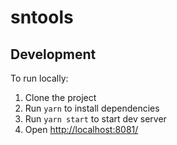 # sntools

## Development

To run locally:

1. Clone the project
2. Run `yarn` to install dependencies
2. Run `yarn start` to start dev server
3. Open [http://localhost:8081/](http://localhost:8081)
